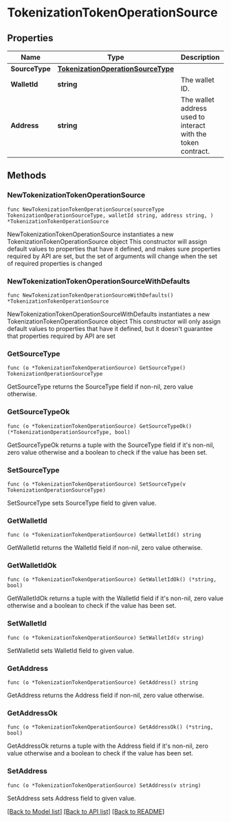 # TokenizationTokenOperationSource

## Properties

Name | Type | Description | Notes
------------ | ------------- | ------------- | -------------
**SourceType** | [**TokenizationOperationSourceType**](TokenizationOperationSourceType.md) |  | 
**WalletId** | **string** | The wallet ID. | 
**Address** | **string** | The wallet address used to interact with the token contract. | 

## Methods

### NewTokenizationTokenOperationSource

`func NewTokenizationTokenOperationSource(sourceType TokenizationOperationSourceType, walletId string, address string, ) *TokenizationTokenOperationSource`

NewTokenizationTokenOperationSource instantiates a new TokenizationTokenOperationSource object
This constructor will assign default values to properties that have it defined,
and makes sure properties required by API are set, but the set of arguments
will change when the set of required properties is changed

### NewTokenizationTokenOperationSourceWithDefaults

`func NewTokenizationTokenOperationSourceWithDefaults() *TokenizationTokenOperationSource`

NewTokenizationTokenOperationSourceWithDefaults instantiates a new TokenizationTokenOperationSource object
This constructor will only assign default values to properties that have it defined,
but it doesn't guarantee that properties required by API are set

### GetSourceType

`func (o *TokenizationTokenOperationSource) GetSourceType() TokenizationOperationSourceType`

GetSourceType returns the SourceType field if non-nil, zero value otherwise.

### GetSourceTypeOk

`func (o *TokenizationTokenOperationSource) GetSourceTypeOk() (*TokenizationOperationSourceType, bool)`

GetSourceTypeOk returns a tuple with the SourceType field if it's non-nil, zero value otherwise
and a boolean to check if the value has been set.

### SetSourceType

`func (o *TokenizationTokenOperationSource) SetSourceType(v TokenizationOperationSourceType)`

SetSourceType sets SourceType field to given value.


### GetWalletId

`func (o *TokenizationTokenOperationSource) GetWalletId() string`

GetWalletId returns the WalletId field if non-nil, zero value otherwise.

### GetWalletIdOk

`func (o *TokenizationTokenOperationSource) GetWalletIdOk() (*string, bool)`

GetWalletIdOk returns a tuple with the WalletId field if it's non-nil, zero value otherwise
and a boolean to check if the value has been set.

### SetWalletId

`func (o *TokenizationTokenOperationSource) SetWalletId(v string)`

SetWalletId sets WalletId field to given value.


### GetAddress

`func (o *TokenizationTokenOperationSource) GetAddress() string`

GetAddress returns the Address field if non-nil, zero value otherwise.

### GetAddressOk

`func (o *TokenizationTokenOperationSource) GetAddressOk() (*string, bool)`

GetAddressOk returns a tuple with the Address field if it's non-nil, zero value otherwise
and a boolean to check if the value has been set.

### SetAddress

`func (o *TokenizationTokenOperationSource) SetAddress(v string)`

SetAddress sets Address field to given value.



[[Back to Model list]](../README.md#documentation-for-models) [[Back to API list]](../README.md#documentation-for-api-endpoints) [[Back to README]](../README.md)



